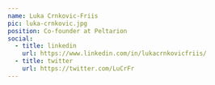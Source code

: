```yaml
---
name: Luka Crnkovic-Friis
pic: luka-crnkovic.jpg
position: Co-founder at Peltarion
social:
  - title: linkedin
    url: https://www.linkedin.com/in/lukacrnkovicfriis/
  - title: twitter
    url: https://twitter.com/LuCrFr
---
```

